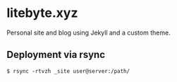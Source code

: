 # litebyte.xyz
Personal site and blog using Jekyll and a custom theme.

## Deployment via rsync
```
$ rsync -rtvzh _site user@server:/path/
```